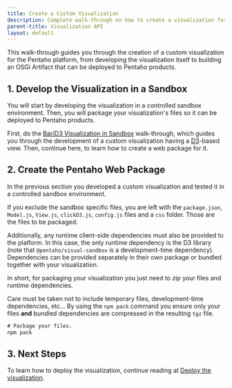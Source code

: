 ```yaml
---
title: Create a Custom Visualization
description: Complete walk-through on how to create a visualization for the Pentaho platform.
parent-title: Visualization API
layout: default
---
```


This walk-through guides you through the creation of a custom visualization for the Pentaho platform, 
from developing the visualization itself to building an OSGi Artifact that can be deployed to Pentaho products.

## 1. Develop the Visualization in a Sandbox

You will start by developing the visualization in a controlled sandbox environment.
Then, you will package your visualization's files so it can be deployed to Pentaho products.

First, do the [Bar/D3 Visualization in Sandbox](samples/bar-d3-sandbox) walk-through, 
which guides you through the development of a custom visualization having a [D3](https://d3js.org/)-based view.
Then, continue here, to learn how to create a web package for it.

## 2. Create the Pentaho Web Package

In the previous section you developed a custom visualization and tested it in a controlled sandbox environment.

If you exclude the sandbox specific files, 
you are left with the `package.json`, `Model.js`, `View.js`, `clickD3.js`, `config.js` files and a `css` folder.
Those are the files to be packaged.

Additionally, any runtime client-side dependencies must also be provided to the platform.
In this case, the only runtime dependency is the D3 library 
(note that `@pentaho/visual-sandbox` is a development-time dependency).
Dependencies can be provided separately in their own package or bundled together with your visualization.

In short, for packaging your visualization you just need to _zip_ your files and runtime dependencies.

Care must be taken not to include temporary files, development-time dependencies, etc...
By using the `npm pack` command you ensure only your files **and** bundled dependencies are compressed 
in the resulting `tgz` file.

```xml
# Package your files.
npm pack
```

## 3. Next Steps

To learn how to deploy the visualization,
continue reading at [Deploy the visualization](.#deploying-the-visualization).
